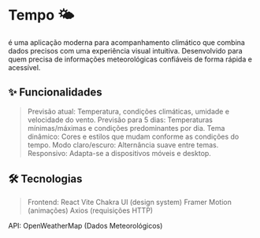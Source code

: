 # Tempo 🌤️

é uma aplicação moderna para acompanhamento climático que combina dados precisos com uma experiência visual intuitiva. Desenvolvido para quem precisa de informações meteorológicas confiáveis de forma rápida e acessível.

## ✨ Funcionalidades

> Previsão atual: Temperatura, condições climáticas, umidade e velocidade do vento.
>Previsão para 5 dias: Temperaturas mínimas/máximas e condições predominantes por dia.
>Tema dinâmico: Cores e estilos que mudam conforme as condições do tempo.
>Modo claro/escuro: Alternância suave entre temas.
>Responsivo: Adapta-se a dispositivos móveis e desktop.

## 🛠️ Tecnologias

>Frontend:
React
Vite
Chakra UI (design system)
Framer Motion (animações)
Axios (requisições HTTP)

API:
OpenWeatherMap (Dados Meteorológicos)